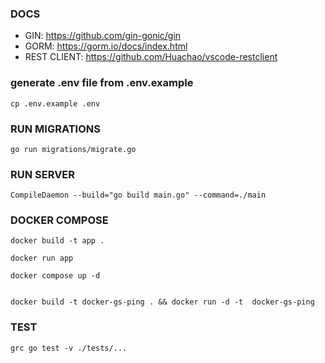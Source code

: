 ### DOCS

- GIN: https://github.com/gin-gonic/gin
- GORM: https://gorm.io/docs/index.html
- REST CLIENT: https://github.com/Huachao/vscode-restclient

### generate .env file from .env.example

```
cp .env.example .env
```

### RUN MIGRATIONS

```shell
go run migrations/migrate.go
```

### RUN SERVER

```shell
CompileDaemon --build="go build main.go" --command=./main
```

### DOCKER COMPOSE

```shell
docker build -t app .

docker run app

docker compose up -d


docker build -t docker-gs-ping . && docker run -d -t  docker-gs-ping
```

### TEST

```shell
grc go test -v ./tests/...
```
